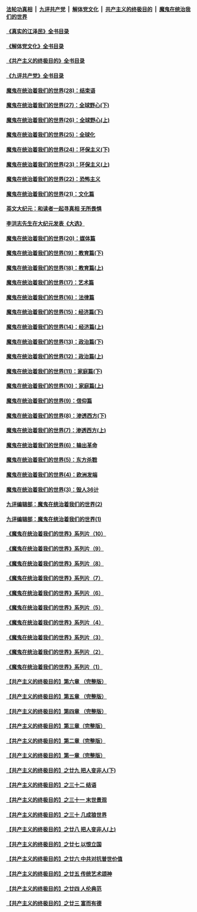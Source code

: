 ####  [法轮功真相](../../../../basic/blob/master/README.md?t=09141131) &nbsp;|&nbsp; [九评共产党](../../../../9ping.md/blob/master/README.md?t=09141131) &nbsp;|&nbsp; [解体党文化](../../../../jtdwh.md/blob/master/README.md?t=09141131)  &nbsp;|&nbsp; [共产主义的终极目的](../../../../gczydzjmd.md/blob/master/README.md?t=09141131) &nbsp;|&nbsp; [魔鬼在统治我们的世界](../../../../mgztzwmdsj.md/blob/master/README.md?t=09141131) 

#### [《真实的江泽民》全书目录](../pages/nsc422/n13721399.md?t=09141131) 

#### [《解体党文化》全书目录](../pages/nsc422/n13721157.md?t=09141131) 

#### [《共产主义的终极目的》全书目录](../pages/nsc422/n13721048.md?t=09141131) 

#### [《九评共产党》全书目录](../pages/nsc422/n13708085.md?t=09141131) 

#### [魔鬼在统治着我们的世界(28)：结束语](../pages/nsc422/n10936246.md?t=09141131) 

#### [魔鬼在统治着我们的世界(27)：全球野心(下)](../pages/nsc422/n10928319.md?t=09141131) 

#### [魔鬼在统治着我们的世界(26)：全球野心(上)](../pages/nsc422/n10900318.md?t=09141131) 

#### [魔鬼在统治着我们的世界(25)：全球化](../pages/nsc422/n10788205.md?t=09141131) 

#### [魔鬼在统治着我们的世界(24)：环保主义(下)](../pages/nsc422/n10695307.md?t=09141131) 

#### [魔鬼在统治着我们的世界(23)：环保主义(上)](../pages/nsc422/n10688613.md?t=09141131) 

#### [魔鬼在统治着我们的世界(22)：恐怖主义](../pages/nsc422/n10614727.md?t=09141131) 

#### [魔鬼在统治着我们的世界(21)：文化篇](../pages/nsc422/n10597706.md?t=09141131) 

#### [英文大纪元：和读者一起寻真相 无所畏惧](../pages/nsc422/n12542027.md?t=09141131) 

#### [李洪志先生在大纪元发表《大选》](../pages/nsc422/n12534746.md?t=09141131) 

#### [魔鬼在统治着我们的世界(20)：媒体篇](../pages/nsc422/n10586579.md?t=09141131) 

#### [魔鬼在统治着我们的世界(19)：教育篇(下)](../pages/nsc422/n10564808.md?t=09141131) 

#### [魔鬼在统治着我们的世界(18)：教育篇(上)](../pages/nsc422/n10526970.md?t=09141131) 

#### [魔鬼在统治着我们的世界(17)：艺术篇](../pages/nsc422/n10499093.md?t=09141131) 

#### [魔鬼在统治着我们的世界(16)：法律篇](../pages/nsc422/n10485969.md?t=09141131) 

#### [魔鬼在统治着我们的世界(15)：经济篇(下)](../pages/nsc422/n10469975.md?t=09141131) 

#### [魔鬼在统治着我们的世界(14)：经济篇(上)](../pages/nsc422/n10457370.md?t=09141131) 

#### [魔鬼在统治着我们的世界(13)：政治篇(下)](../pages/nsc422/n10448270.md?t=09141131) 

#### [魔鬼在统治着我们的世界(12)：政治篇(上)](../pages/nsc422/n10444576.md?t=09141131) 

#### [魔鬼在统治着我们的世界(11)：家庭篇(下)](../pages/nsc422/n10440961.md?t=09141131) 

#### [魔鬼在统治着我们的世界(10)：家庭篇(上)](../pages/nsc422/n10435448.md?t=09141131) 

#### [魔鬼在统治着我们的世界(9)：信仰篇](../pages/nsc422/n10432159.md?t=09141131) 

#### [魔鬼在统治着我们的世界(8)：渗透西方(下)](../pages/nsc422/n10429603.md?t=09141131) 

#### [魔鬼在统治着我们的世界(7)：渗透西方(上)](../pages/nsc422/n10426013.md?t=09141131) 

#### [魔鬼在统治着我们的世界(6)：输出革命](../pages/nsc422/n10421536.md?t=09141131) 

#### [魔鬼在统治着我们的世界(5)：东方杀戮](../pages/nsc422/n10417707.md?t=09141131) 

#### [魔鬼在统治着我们的世界(4)：欧洲发端](../pages/nsc422/n10414890.md?t=09141131) 

#### [魔鬼在统治着我们的世界(3)：毁人36计](../pages/nsc422/n10411583.md?t=09141131) 

#### [九评编辑部：魔鬼在统治着我们的世界(2)](../pages/nsc422/n10410036.md?t=09141131) 

#### [九评编辑部：魔鬼在统治着我们的世界(1)](../pages/nsc422/n10406825.md?t=09141131) 

#### [《魔鬼在统治着我们的世界》系列片（10）](../pages/nsc422/n12292670.md?t=09141131) 

#### [《魔鬼在统治着我们的世界》系列片（9）](../pages/nsc422/n12290859.md?t=09141131) 

#### [《魔鬼在统治着我们的世界》系列片（8）](../pages/nsc422/n12287445.md?t=09141131) 

#### [《魔鬼在统治着我们的世界》系列片（7）](../pages/nsc422/n12283425.md?t=09141131) 

#### [《魔鬼在统治着我们的世界》系列片（6）](../pages/nsc422/n12282314.md?t=09141131) 

#### [《魔鬼在统治着我们的世界》系列片（5）](../pages/nsc422/n12281419.md?t=09141131) 

#### [《魔鬼在统治着我们的世界》系列片（4）](../pages/nsc422/n12274024.md?t=09141131) 

#### [《魔鬼在统治着我们的世界》系列片（3）](../pages/nsc422/n12271322.md?t=09141131) 

#### [《魔鬼在统治着我们的世界》系列片（2）](../pages/nsc422/n12269049.md?t=09141131) 

#### [《魔鬼在统治着我们的世界》系列片（1）](../pages/nsc422/n12267575.md?t=09141131) 

#### [【共产主义的终极目的】第六章 （完整版）](../pages/nsc422/n11428913.md?t=09141131) 

#### [【共产主义的终极目的】第五章 （完整版）](../pages/nsc422/n11428912.md?t=09141131) 

#### [【共产主义的终极目的】第四章 （完整版）](../pages/nsc422/n11428907.md?t=09141131) 

#### [【共产主义的终极目的】第三章（完整版）](../pages/nsc422/n11428848.md?t=09141131) 

#### [【共产主义的终极目的】第二章（完整版）](../pages/nsc422/n11428831.md?t=09141131) 

#### [【共产主义的终极目的】第一章（完整版）](../pages/nsc422/n11417651.md?t=09141131) 

#### [【共产主义的终极目的】之廿九 把人变非人(下)](../pages/nsc422/n11344140.md?t=09141131) 

#### [【共产主义的终极目的】之三十二 结语](../pages/nsc422/n11360535.md?t=09141131) 

#### [【共产主义的终极目的】之三十一 末世景观](../pages/nsc422/n11351129.md?t=09141131) 

#### [【共产主义的终极目的】之三十 几成狼世界](../pages/nsc422/n11348280.md?t=09141131) 

#### [【共产主义的终极目的】之廿八 把人变非人(上)](../pages/nsc422/n11340492.md?t=09141131) 

#### [【共产主义的终极目的】之廿七 以恨立国](../pages/nsc422/n11336944.md?t=09141131) 

#### [【共产主义的终极目的】之廿六 中共对抗普世价值](../pages/nsc422/n11324785.md?t=09141131) 

#### [【共产主义的终极目的】之廿五 传统艺术颂神](../pages/nsc422/n11296396.md?t=09141131) 

#### [【共产主义的终极目的】之廿四 人伦典范](../pages/nsc422/n11296397.md?t=09141131) 

#### [【共产主义的终极目的】之廿三 富而有德](../pages/nsc422/n11283598.md?t=09141131) 

